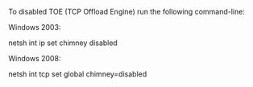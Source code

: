 To disabled TOE (TCP Offload Engine) run the following command-line:

Windows 2003:

 netsh int ip set chimney disabled

Windows 2008:

 netsh int tcp set global chimney=disabled
